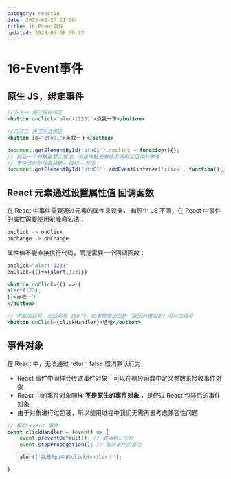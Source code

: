 ```yaml
---
category: react18
date: 2023-02-27 21:08
title: 16-Event事件
updated: 2023-05-08 09:12
---
```


# 16-Event事件

## 原生 JS，绑定事件

```jsx
//方法一 通过属性绑定
<button onclick="alert(123)">点我一下</button>

//方法二 通过方法绑定
<button id="btn01">点我一下</button>

document.getElementById('btn01').onclick = function(){};
// 最后一个参数是禁止冒泡，子组件触发事件不调用父组件的事件
// 事件流的阶段是捕获--目标--冒泡
document.getElementById('btn01').addEventListener('click', function(){}, false);
```

## React 元素通过设置属性值 回调函数

在 React 中事件需要通过元素的属性来设置，
和原生 JS 不同，在 React 中事件的属性需要使用驼峰命名法：

```js
onclick -> onClick
onchange -> onChange
```

属性值不能直接执行代码，而是需要一个回调函数：

```js
onclick="alert(123)"
onClick={()=>{alert(123)}}
```

```jsx
<button onClick={() => {
alert(123);
}}>点我一下
</button>

// 不能加括号，加括号是 自执行，如果是高级函数（返回的是函数）可以加括号
<button onClick={clickHandler}>哈哈</button>
```

## 事件对象

在 React 中，无法通过 return false 取消默认行为

- React 事件中同样会传递事件对象，可以在响应函数中定义参数来接收事件对象
- React 中的事件对象同样 **不是原生的事件对象** ，是经过 React 包装后的事件对象
- 由于对象进行过包装，所以使用过程中我们无需再去考虑兼容性问题

```js
// 接收 event 事件
const clickHandler = (event) => {
    event.preventDefault(); // 取消默认行为
    event.stopPropagation(); // 取消事件的冒泡

    alert('我是App中的clickHandler！');

};
```